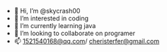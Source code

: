 - 👋 Hi, I’m @skycrash00
- 👀 I’m interested in coding
- 🌱 I’m currently learning java
- 💞️ I’m looking to collaborate on programer
- 📫 1521540168@qq.com/
      cheristerfer@gmail.com

